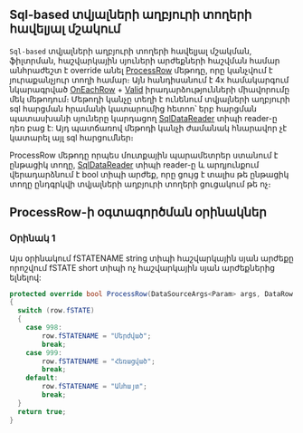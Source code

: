 ## Sql-based տվյալների աղբյուրի տողերի հավելյալ մշակում

`Sql-based` տվյալների աղբյուրի տողերի հավելյալ մշակման, ֆիլտրման, հաշվարկային սյուների արժեքների հաշվման համար անհրաժեշտ է override անել 
[ProcessRow](ds.md#processrow) մեթոդը, 
որը կանչվում է յուրաքանչյուր տողի համար։ Այն հանդիսանում է 4x համակարգում նկարագրված [OnEachRow](https://armsoft.github.io/as4x-docs/HTM/ProgrGuide/ScriptProcs/OnEachRow.html) + 
[Valid](https://armsoft.github.io/as4x-docs/HTM/ProgrGuide/ScriptProcs/Valid_Data.html) իրադարձությունների միավորումը մեկ մեթոդում։ Մեթոդի կանչը տեղի է
ունենում տվյալների աղբյուրի sql հարցման հրամանի կատարումից հետոո՝ երբ հարցման պատասխանի սյուները կարդացող [SqlDataReader](https://learn.microsoft.com/en-us/dotnet/api/microsoft.data.sqlclient.sqldatareader?view=sqlclient-dotnet-standard-5.2) տիպի reader-ը դեռ բաց է: Այդ պատճառով մեթոդի կանչի ժամանակ
հնարավոր չէ կատարել այլ sql հարցումներ։

ProcessRow մեթոդը որպես մուտքային պարամետրեր ստանում է ընթացիկ տողը, [SqlDataReader](https://learn.microsoft.com/en-us/dotnet/api/microsoft.data.sqlclient.sqldatareader?view=sqlclient-dotnet-standard-5.2) տիպի reader-ը և արդյունքում վերադարձնում է bool տիպի արժեք, որը ցույց է տալիս թե ընթացիկ տողը ընդգրկվի տվյալների աղբյուրի տողերի ցուցակում թե ոչ։

## ProcessRow-ի օգտագործման օրինակներ

### Օրինակ 1

Այս օրինակում fSTATENAME string տիպի հաշվարկային սյան արժեքը որոշվում fSTATE short տիպի ոչ հաշվարկային սյան արժեքներից ելնելով:

```c#
protected override bool ProcessRow(DataSourceArgs<Param> args, DataRow row, SqlDataReader reader)
{
  switch (row.fSTATE)
  {
    case 998:
        row.fSTATENAME = "Մերժված";
        break;
    case 999:
        row.fSTATENAME = "Հեռացված";
        break;
    default:
        row.fSTATENAME = "Անհայտ";
        break;
  }
  return true;
}
```
